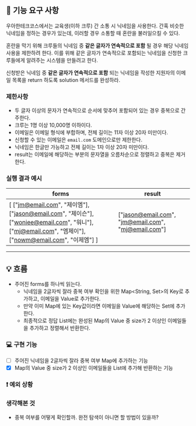 ## 🚀 기능 요구 사항

우아한테크코스에서는 교육생(이하 크루) 간 소통 시 닉네임을 사용한다. 간혹 비슷한 닉네임을 정하는 경우가 있는데, 이러할 경우 소통할 때 혼란을 불러일으킬 수 있다.

혼란을 막기 위해 크루들의 닉네임 중 **같은 글자가 연속적으로 포함** 될 경우 해당 닉네임 사용을 제한하려 한다. 이를 위해 같은 글자가 연속적으로 포함되는 닉네임을 신청한 크루들에게 알려주는 시스템을 만들려고 한다.


신청받은 닉네임 중 **같은 글자가 연속적으로 포함** 되는 닉네임을 작성한 지원자의 이메일 목록을 return 하도록 solution 메서드를 완성하라.

### 제한사항

- 두 글자 이상의 문자가 연속적으로 순서에 맞추어 포함되어 있는 경우 중복으로 간주한다.
- 크루는 1명 이상 10,000명 이하이다.
- 이메일은 이메일 형식에 부합하며, 전체 길이는 11자 이상 20자 미만이다.
- 신청할 수 있는 이메일은 `email.com` 도메인으로만 제한한다.
- 닉네임은 한글만 가능하고 전체 길이는 1자 이상 20자 미만이다.
- result는 이메일에 해당하는 부분의 문자열을 오름차순으로 정렬하고 중복은 제거한다.

### 실행 결과 예시

| forms | result |
| --- | --- |
| [ ["jm@email.com", "제이엠"], ["jason@email.com", "제이슨"], ["woniee@email.com", "워니"], ["mj@email.com", "엠제이"], ["nowm@email.com", "이제엠"] ] | ["jason@email.com", "jm@email.com", "mj@email.com"] |

---

## 💡 흐름
- 주어진 forms를 하나씩 읽는다.
  - 닉네임을 2글자씩 잘라 중복 여부 확인을 위한 Map<String, Set<String>>의 Key로 추가하고, 이메일을 Value로 추가한다.
  - 만약 이미 Map에 있는 Key값이라면 이메일을 Value에 해당하는 Set에 추가한다.
  - 최종적으로 정답 List<String>에는 완성된 Map의 Value 중 size가 2 이상인 이메일들을 추가하고 정렬해서 반환한다.

### 💻 구현 기능

- [ ] 주어진 닉네임을 2글자씩 잘라 중복 여부 Map에 추가하는 기능
- [x] Map의 Value 중 size가 2 이상인 이메일들을 List에 추가해 반환하는 기능

### ❗️ 예외 상황


### 생각해본 것
- 중복 여부를 어떻게 확인할까. 완전 탐색이 아니면 할 방법이 있을까?